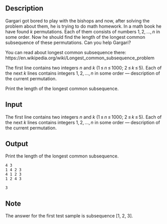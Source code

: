 ## Description

<div><p>Gargari got bored to play with the bishops and now, after solving the problem about them, he is trying to do math homework. In a math book he have found <span class="tex-span"><i>k</i></span> permutations. Each of them consists of numbers <span class="tex-span">1, 2, ..., <i>n</i></span> in some order. Now he should find the length of the longest common subsequence of these permutations. Can you help Gargari?</p><p>You can read about longest common subsequence there: <span class="tex-font-style-tt">https://en.wikipedia.org/wiki/Longest_common_subsequence_problem</span></p></div><div class="input-specification"><p>The first line contains two integers <span class="tex-span"><i>n</i></span> and <span class="tex-span"><i>k</i></span> <span class="tex-span">(1 ≤ <i>n</i> ≤ 1000;&nbsp;2 ≤ <i>k</i> ≤ 5)</span>. Each of the next <span class="tex-span"><i>k</i></span> lines contains integers <span class="tex-span">1, 2, ..., <i>n</i></span> in some order — description of the current permutation.</p></div><div class="output-specification"><p>Print the length of the longest common subsequence.</p></div>

## Input

<p>The first line contains two integers <span class="tex-span"><i>n</i></span> and <span class="tex-span"><i>k</i></span> <span class="tex-span">(1 ≤ <i>n</i> ≤ 1000;&nbsp;2 ≤ <i>k</i> ≤ 5)</span>. Each of the next <span class="tex-span"><i>k</i></span> lines contains integers <span class="tex-span">1, 2, ..., <i>n</i></span> in some order — description of the current permutation.</p>

## Output

<p>Print the length of the longest common subsequence.</p>





```input1
4 3
1 4 2 3
4 1 2 3
1 2 4 3

```




```output1
3

```



## Note

<p>The answer for the first test sample is subsequence [1, 2, 3].</p>
